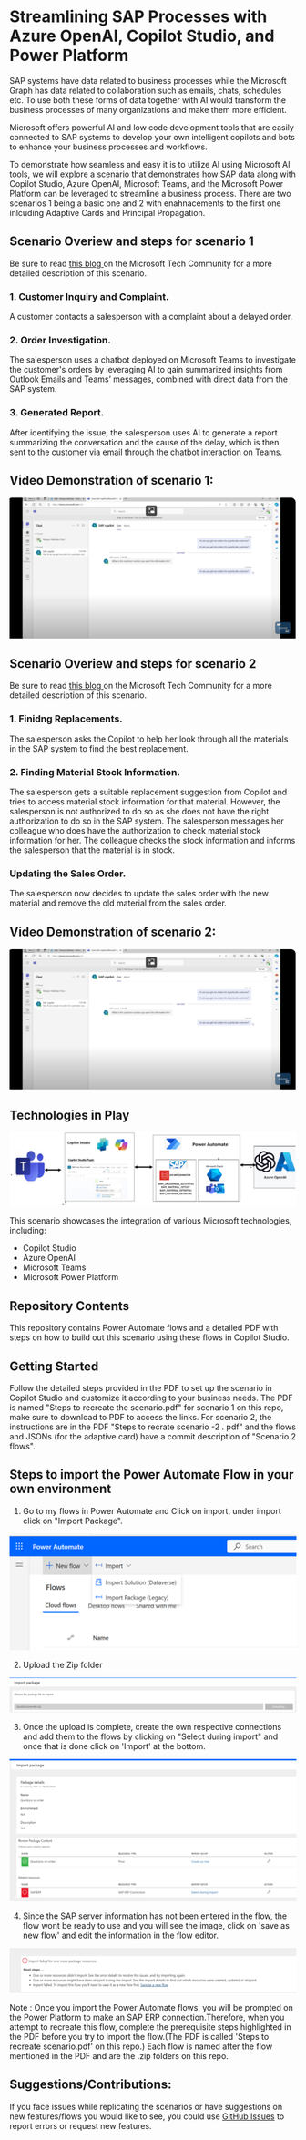 # Streamlining SAP Processes with Azure OpenAI, Copilot Studio, and Power Platform 
SAP systems have data related to business processes while the Microsoft Graph has data related to collaboration such as emails, chats, schedules etc. To use both these forms of data together with AI would transform the business processes of many organizations and make them more efficient.

Microsoft offers powerful AI and low code development tools that are easily connected to SAP systems to develop your own intelligent copilots and bots to enhance your business processes and workflows. 

To demonstrate how seamless and easy it is to utilize AI using Microsoft AI tools, we will explore a scenario that demonstrates how SAP data along with Copilot Studio, Azure OpenAI, Microsoft Teams, and the Microsoft Power Platform can be leveraged to streamline a business process.
There are two scenarios 1 being a basic one and 2 with enahnacements to the first one inlcuding Adaptive Cards and Principal Propagation.

## Scenario Overiew and steps for scenario 1
Be sure to read [this blog ](https://techcommunity.microsoft.com/t5/running-sap-applications-on-the/streamlining-sap-processes-with-azure-openai-copilot-studio-and/ba-p/4164338) on the Microsoft Tech Community for a more detailed description of this scenario.

### 1. Customer Inquiry and Complaint.
A customer contacts a salesperson with a complaint about a delayed order.

### 2. Order Investigation.
The salesperson uses a chatbot deployed on Microsoft Teams to investigate the customer's orders by leveraging AI to gain summarized insights from Outlook Emails and Teams’ messages, combined with direct data from the SAP system.

### 3. Generated Report.
After identifying the issue, the salesperson uses AI to generate a report summarizing the conversation and the cause of the delay, which is then sent to the customer via email through the chatbot interaction on Teams.

## Video Demonstration of scenario 1:
 [![Alt text](https://github.com/Azure-Samples/copilot-sap-sales-order-verification/blob/main/youtubevideo.png.png)](https://www.youtube.com/watch?v=ccVmaZKv-ns)

 
 ##  Scenario Overiew and steps for scenario 2
 Be sure to read [this blog ](https://techcommunity.microsoft.com/t5/running-sap-applications-on-the/enhancing-copilot-studio-extensions-for-sap-by-using-adaptive/ba-p/4187096) on the Microsoft Tech Community for a more detailed description of this scenario.

### 1. Finidng Replacements.
The salesperson asks the Copilot to help her look through all the materials in the SAP system to find the best replacement.
### 2. Finding Material Stock Information.
The salesperson gets a suitable replacement suggestion from Copilot and tries to access material stock information for that material. However, the salesperson is not authorized to do so as she does not have the right authorization to do so in the SAP system.
The salesperson messages her colleague who does have the authorization to check material stock information for her. The colleague checks the stock information and informs the salesperson that the material is in stock.
### Updating the Sales Order.
The salesperson now decides to update the sales order with the new material and remove the old material from the sales order.

 ## Video Demonstration of scenario 2:
 [![Alt text](https://github.com/Azure-Samples/copilot-sap-sales-order-verification/blob/main/youtubevideo.png.png)](https://youtu.be/on33yMX4je4)

## Technologies in Play

  ![Alt text](https://github.com/Azure-Samples/copilot-sap-sales-order-verification/blob/main/scenariotechincalflow.png)
  
This scenario showcases the integration of various Microsoft technologies, including:
- Copilot Studio
- Azure OpenAI
- Microsoft Teams
- Microsoft Power Platform



## Repository Contents
This repository contains Power Automate flows and a detailed PDF with steps on how to build out this scenario using these flows in Copilot Studio. 

## Getting Started
Follow the detailed steps provided in the PDF to set up the scenario in Copilot Studio and customize it according to your business needs. The PDF is named "Steps to recreate the scenario.pdf" for scenario 1 on this repo, make sure to download to PDF to access the links.
For scenario 2, the instructions are in the PDF "Steps to recrate scenario -2 . pdf" and the flows and JSONs (for the adaptive card) have a commit description of "Scenario 2 flows".


## Steps to import the Power Automate Flow in your own environment
1) Go to my flows in Power Automate and Click on import, under import click on "Import Package".

 ![Alt text](https://github.com/Azure-Samples/copilot-sap-sales-order-verification/blob/main/PowerAutomateImport.png)

 
 

2) Upload the Zip folder

 ![Alt text](https://github.com/Azure-Samples/copilot-sap-sales-order-verification/blob/main/PowerAutomateImport1.png)

 

3) Once the upload is complete, create the own respective connections and add them to the flows by clicking on "Select during import" and once that is done click on 'Import' at the bottom.


![Alt text](https://github.com/Azure-Samples/copilot-sap-sales-order-verification/blob/main/PowerAutomate2.png)

4) Since the SAP server information has not been entered in the flow, the flow wont be ready to use and you will see the image, click on 'save as new flow' and edit the information in the flow editor.

![Alt text](https://github.com/Azure-Samples/copilot-sap-sales-order-verification/blob/main/PowerautomateImport4.png)


Note : 
Once you import the Power Automate flows, you will be prompted on the Power Platform to make an SAP ERP connection.Therefore, when you attempt to recreate this flow, complete the prerequisite steps highlighted in the PDF before you try to import the flow.(The PDF is called 'Steps to recreate scenario.pdf' on this repo.) 
Each flow is named after the flow mentioned in the PDF and are the .zip folders on this repo.

## Suggestions/Contributions:
If you face issues while replicating the scenarios or have suggestions on new features/flows you would like to see, you could use [GitHub Issues](https://github.com/Azure-Samples/copilot-sap-sales-order-verification/issues) to report errors or request new features. 
